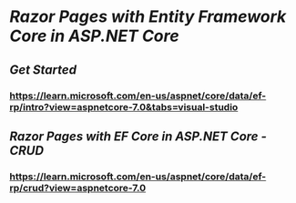 # ***Razor Pages with Entity Framework Core in ASP.NET Core***  

## *Get Started*
### https://learn.microsoft.com/en-us/aspnet/core/data/ef-rp/intro?view=aspnetcore-7.0&tabs=visual-studio  

## *Razor Pages with EF Core in ASP.NET Core - CRUD*  
### https://learn.microsoft.com/en-us/aspnet/core/data/ef-rp/crud?view=aspnetcore-7.0  
